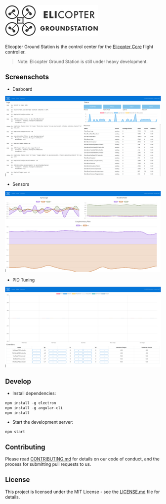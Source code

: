 ![Elicopter Ground Station](logo.png)
=========

Elicopter Ground Station is the control center for the [Elicopter Core](https://github.com/elicopter/core) flight controller.

> Note: Elicopter Ground Station is still under heavy development.

## Screenschots

* Dasboard

![Dashboard](screenshot_home.png)

* Sensors

![Sensors](screenshot_sensors.png)

* PID Tuning

![PID Tuning](screenshot_pids.png)

## Develop

* Install dependencies:
```
npm install -g electron
npm install -g angular-cli
npm install
```

* Start the development server:
```
npm start
```

## Contributing

Please read [CONTRIBUTING.md](https://github.com/elicopter/elicopter/blob/master/CONTRIBUTING.md) for details on our code of conduct, and the process for submitting pull requests to us.

## License

This project is licensed under the MIT License - see the [LICENSE.md](https://github.com/elicopter/elicopter/blob/master/LICENSE.md) file for details.
